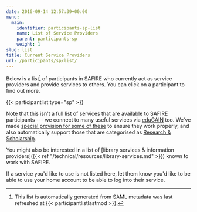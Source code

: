 ```yaml
---
date: 2016-09-14 12:57:39+00:00
menu:
  main:
    identifier: participants-sp-list
    name: List of Service Providers
    parent: participants-sp
    weight: 1
slug: list
title: Current Service Providers
url: /participants/sp/list/
---
```


Below is a list[^1] of participants in SAFIRE who currently act as service providers and provide services to others. You can click on a participant to find out more.

{{< participantlist type="sp" >}}

Note that this isn't a full list of services that are available to SAFIRE participants --- we connect to many useful services via [eduGAIN](https://technical.edugain.org/entities) too. We've made [special provision for some of these](https://phph.safire.ac.za/overview?filter=fed%3A%5Eedugain.org%24%20SP%3A%5E%24%20approved%3A%5E%24) to ensure they work properly, and also automatically support those that are categorised as [Research & Scholarship](https://phph.safire.ac.za/overview?filter=fed%3A%5Eedugain.org%24%20SP%3A%5E%24%20entcat%3A%5ERaS%24).

You might also be interested in a list of [library services & information providers]({{< ref "/technical/resources/library-services.md" >}}) known to work with SAFIRE.

If a service you'd like to use is not listed here, let them know you'd like to be able to use your home account to be able to log into their service.

[^1]: This list is automatically generated from SAML metadata was last refreshed at {{< participantlistlastmod >}}.

